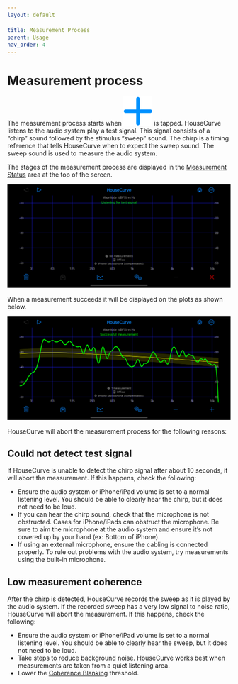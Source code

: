 ```yaml
---
layout: default

title: Measurement Process
parent: Usage
nav_order: 4
---
```



# Measurement process
The measurement process starts when [<img src="/assets/img/measure.png" alt="Measure" class="app-icon">](../manual/measure_screen.md#measure) is tapped.  HouseCurve listens to the audio system play a test signal.  This signal consists of a “chirp” sound followed by the stimulus “sweep” sound.  The chirp is a timing reference that tells HouseCurve when to expect the sweep sound.  The sweep sound is used to measure the audio system.

The stages of the measurement process are displayed in the [Measurement Status](../manual/plots.md#measurement-status) area at the top of the screen.

![listening](/assets/img/measurement_listening.png "Press measure to start measurement process")

When a measurement succeeds it will be displayed on the plots as shown below. 

![successful measurement](/assets/img/measurement_success.png "When measurement succeeds, it is displayed")

HouseCurve will abort the measurement process for the following reasons:

## Could not detect test signal
If HouseCurve is unable to detect the chirp signal after about 10 seconds, it will abort the measurement.  If this happens, check the following:

* Ensure the audio system or iPhone/iPad volume is set to a normal listening level.  You should be able to clearly hear the chirp, but it does not need to be loud.
* If you can hear the chirp sound, check that the microphone is not obstructed.  Cases for iPhone/iPads can obstruct the microphone.  Be sure to aim the microphone at the audio system and ensure it’s not covered up by your hand (ex: Bottom of iPhone).
* If using an external microphone, ensure the cabling is connected properly.  To rule out problems with the audio system, try measurements using the built-in microphone.

## Low measurement coherence
After the chirp is detected, HouseCurve records the sweep as it is played by the audio system.  If the recorded sweep has a very low signal to noise ratio, HouseCurve will abort the measurement.  If this happens, check the following:

* Ensure the audio system or iPhone/iPad volume is set to a normal listening level.  You should be able to clearly hear the sweep, but it does not need to be loud.
* Take steps to reduce background noise.  HouseCurve works best when measurements are taken from a quiet listening area.
* Lower the [Coherence Blanking](../manual/plot_setup.md#coherence-blanking) threshold.



